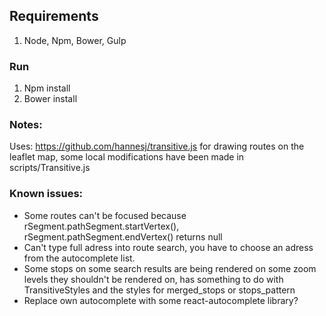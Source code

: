 ## Requirements
1. Node, Npm, Bower, Gulp

### Run
1. Npm install
2. Bower install

### Notes:
Uses: https://github.com/hannesj/transitive.js for drawing routes on the leaflet map, some local modifications have been made in scripts/Transitive.js

### Known issues:
- Some routes can't be focused because rSegment.pathSegment.startVertex(), rSegment.pathSegment.endVertex() returns null
- Can't type full adress into route search, you have to choose an adress from the autocomplete list.
- Some stops on some search results are being rendered on some zoom levels they shouldn't be rendered on, has something to do with TransitiveStyles and the styles for merged_stops or stops_pattern
- Replace own autocomplete with some react-autocomplete library?